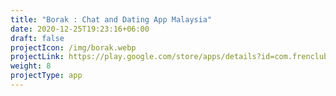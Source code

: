 ```yaml
---
title: "Borak : Chat and Dating App Malaysia"
date: 2020-12-25T19:23:16+06:00
draft: false
projectIcon: /img/borak.webp
projectLink: https://play.google.com/store/apps/details?id=com.frenclub.borak
weight: 8
projectType: app
---
```


